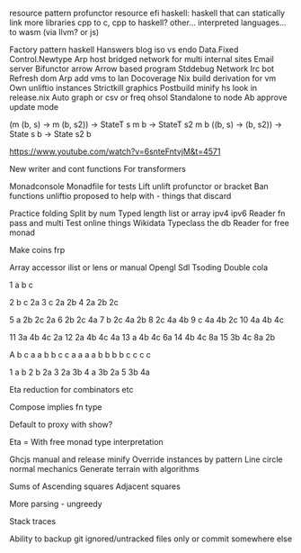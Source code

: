 resource pattern
profunctor resource
efi haskell: haskell that can statically link
more libraries
cpp to c, cpp to haskell?
other... interpreted languages...
to wasm (via llvm? or js)

Factory pattern haskell
Hanswers blog iso vs endo
Data.Fixed
Control.Newtype
Arp host bridged network for multi internal sites
Email server
Bifunctor arrow
Arrow based program
Stddebug
Network
Irc bot
Refresh dom
Arp add vms to lan
Docoverage
Nix build derivation for vm
Own unliftio instances
Strictkill graphics
Postbuild minify hs look in release.nix
Auto graph or csv or freq ohsol
Standalone to node
Ab approve update mode

(m (b, s) -> m (b, s2)) -> StateT s m b -> StateT s2 m b
((b, s) -> (b, s2)) -> State s b -> State s2 b

https://www.youtube.com/watch?v=6snteFntvjM&t=4571

New writer and cont functions
For transformers

Monadconsole
Monadfile for tests
Lift unlift profunctor or bracket
Ban functions unliftio proposed to help with - things that discard

Practice folding
Split by num
Typed length list or array ipv4 ipv6
Reader fn pass and multi
Test online things
Wikidata
Typeclass the db
Reader for free monad

Make coins frp

Array accessor ilist or lens or manual
Opengl
Sdl
Tsoding
Double cola

1 a b c

2 b c 2a
3 c 2a 2b
4 2a 2b 2c

5 a 2b 2c 2a
6 2b 2c 4a
7 b 2c 4a 2b
8 2c 4a 4b
9 c 4a 4b 2c
10 4a 4b 4c

11 3a 4b 4c 2a
12 2a 4b 4c 4a
13 a 4b 4c 6a
14 4b 4c 8a
15 3b 4c 8a 2b

A b c a a b b c c a a a a b b b b c c c c

1 a b
2 b 2a
3 2a 3b
4 a 3b 2a
5 3b 4a

Eta reduction for combinators etc

Compose implies fn type

Default to proxy with show?

Eta =
With free monad type interpretation


Ghcjs manual and release minify
Override instances by pattern
Line circle normal mechanics
Generate terrain with algorithms

Sums of
    Ascending squares
    Adjacent squares

More parsing - ungreedy

Stack traces

Ability to backup git ignored/untracked files only or commit somewhere else
